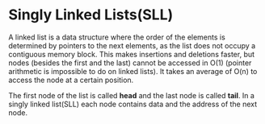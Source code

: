 # Singly Linked Lists(SLL)

A linked list is a data structure where the order of the elements is determined by pointers to the next elements, as the list does not occupy a contiguous memory block.
This makes insertions and deletions faster, but nodes (besides the first and the last) cannot be accessed in O(1) (pointer arithmetic is impossible to do on linked lists).
It takes an average of O(n) to access the node at a certain position.

The first node of the list is called **head** and the last node is called **tail**.
In a singly linked list(SLL) each node contains data and the address of the next node.

